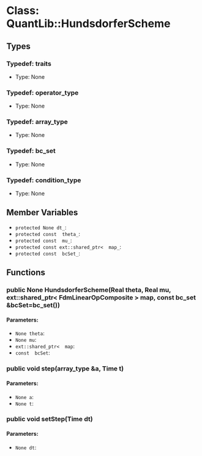 # Class: QuantLib::HundsdorferScheme

## Types
### Typedef: traits
- Type: None

### Typedef: operator_type
- Type: None

### Typedef: array_type
- Type: None

### Typedef: bc_set
- Type: None

### Typedef: condition_type
- Type: None

## Member Variables
- `protected None dt_`: 
- `protected const  theta_`: 
- `protected const  mu_`: 
- `protected const ext::shared_ptr<  map_`: 
- `protected const  bcSet_`: 

## Functions
### public None HundsdorferScheme(Real theta, Real mu, ext::shared_ptr< FdmLinearOpComposite > map, const bc_set &bcSet=bc_set())

#### Parameters:
- `None theta`: 
- `None mu`: 
- `ext::shared_ptr<  map`: 
- `const  bcSet`: 

### public void step(array_type &a, Time t)

#### Parameters:
- `None a`: 
- `None t`: 

### public void setStep(Time dt)

#### Parameters:
- `None dt`: 

